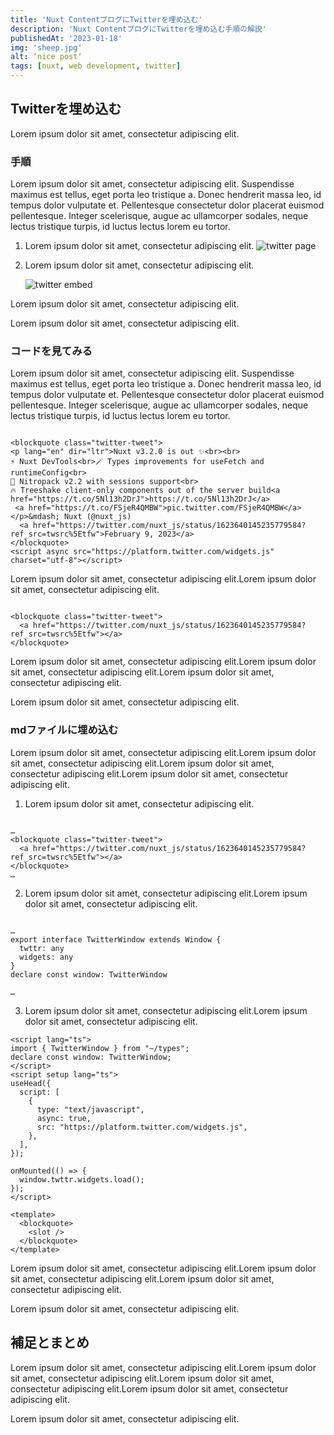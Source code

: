 ```yaml
---
title: 'Nuxt ContentブログにTwitterを埋め込む'
description: 'Nuxt ContentブログにTwitterを埋め込む手順の解説'
publishedAt: '2023-01-18'
img: 'sheep.jpg'
alt: ‘nice post‘
tags: [nuxt, web development, twitter]
---
```


<blockquote class="twitter-tweet">
<a href="https://twitter.com/nuxt_js/status/1623640145235779584?ref_src=twsrc%5Etfw"></a>
</blockquote>

## Twitterを埋め込む

Lorem ipsum dolor sit amet, consectetur adipiscing elit.

### 手順

Lorem ipsum dolor sit amet, consectetur adipiscing elit. Suspendisse maximus est tellus, eget porta leo tristique a. Donec hendrerit massa leo, id tempus dolor vulputate et. Pellentesque consectetur dolor placerat euismod pellentesque. Integer scelerisque, augue ac ullamcorper sodales, neque lectus tristique turpis, id luctus lectus lorem eu tortor.

1. Lorem ipsum dolor sit amet, consectetur adipiscing elit.
    ![twitter page](/img/blog/10/twitter-page.png)

2. Lorem ipsum dolor sit amet, consectetur adipiscing elit.

    ![twitter embed](/img/blog/10/twitter-embed.png)

Lorem ipsum dolor sit amet, consectetur adipiscing elit.

Lorem ipsum dolor sit amet, consectetur adipiscing elit.

### コードを見てみる

Lorem ipsum dolor sit amet, consectetur adipiscing elit. Suspendisse maximus est tellus, eget porta leo tristique a. Donec hendrerit massa leo, id tempus dolor vulputate et. Pellentesque consectetur dolor placerat euismod pellentesque. Integer scelerisque, augue ac ullamcorper sodales, neque lectus tristique turpis, id luctus lectus lorem eu tortor.

```[取得した生データ（見やすいように改行を挿入済み）]{8}

<blockquote class="twitter-tweet">
<p lang="en" dir="ltr">Nuxt v3.2.0 is out ✨<br><br>
⚡️ Nuxt DevTools<br>🪄 Types improvements for useFetch and runtimeConfig<br>
💪 Nitropack v2.2 with sessions support<br>
🔥 Treeshake client-only components out of the server build<a href="https://t.co/5Nl13h2DrJ">https://t.co/5Nl13h2DrJ</a>
 <a href="https://t.co/FSjeR4QMBW">pic.twitter.com/FSjeR4QMBW</a></p>&mdash; Nuxt (@nuxt_js)
  <a href="https://twitter.com/nuxt_js/status/1623640145235779584?ref_src=twsrc%5Etfw">February 9, 2023</a>
</blockquote>
<script async src="https://platform.twitter.com/widgets.js" charset="utf-8"></script>
```

Lorem ipsum dolor sit amet, consectetur adipiscing elit.Lorem ipsum dolor sit amet, consectetur adipiscing elit.

```[実際に利用するデータ]

<blockquote class="twitter-tweet">
  <a href="https://twitter.com/nuxt_js/status/1623640145235779584?ref_src=twsrc%5Etfw"></a>
</blockquote>
```

Lorem ipsum dolor sit amet, consectetur adipiscing elit.Lorem ipsum dolor sit amet, consectetur adipiscing elit.Lorem ipsum dolor sit amet, consectetur adipiscing elit.

Lorem ipsum dolor sit amet, consectetur adipiscing elit.

### mdファイルに埋め込む

Lorem ipsum dolor sit amet, consectetur adipiscing elit.Lorem ipsum dolor sit amet, consectetur adipiscing elit.Lorem ipsum dolor sit amet, consectetur adipiscing elit.Lorem ipsum dolor sit amet, consectetur adipiscing elit.

1. Lorem ipsum dolor sit amet, consectetur adipiscing elit.

```vue[/content/埋め込むファイル名.md]

…
<blockquote class="twitter-tweet">
  <a href="https://twitter.com/nuxt_js/status/1623640145235779584?ref_src=twsrc%5Etfw"></a>
</blockquote>
…
```
2. Lorem ipsum dolor sit amet, consectetur adipiscing elit.Lorem ipsum dolor sit amet, consectetur adipiscing elit.
```ts[types.ts]

…
export interface TwitterWindow extends Window {
  twttr: any
  widgets: any
}
declare const window: TwitterWindow

…
```

3. Lorem ipsum dolor sit amet, consectetur adipiscing elit.Lorem ipsum dolor sit amet, consectetur adipiscing elit.

```vue[/components/content/ProseBlockquote.vue]
<script lang="ts">
import { TwitterWindow } from "~/types";
declare const window: TwitterWindow;
</script>
<script setup lang="ts">
useHead({
  script: [
    {
      type: "text/javascript",
      async: true,
      src: "https://platform.twitter.com/widgets.js",
    },
  ],
});

onMounted(() => {
  window.twttr.widgets.load();
});
</script>

<template>
  <blockquote>
    <slot />
  </blockquote>
</template>
```

Lorem ipsum dolor sit amet, consectetur adipiscing elit.Lorem ipsum dolor sit amet, consectetur adipiscing elit.Lorem ipsum dolor sit amet, consectetur adipiscing elit.

Lorem ipsum dolor sit amet, consectetur adipiscing elit.

## 補足とまとめ

Lorem ipsum dolor sit amet, consectetur adipiscing elit.Lorem ipsum dolor sit amet, consectetur adipiscing elit.Lorem ipsum dolor sit amet, consectetur adipiscing elit.Lorem ipsum dolor sit amet, consectetur adipiscing elit.

Lorem ipsum dolor sit amet, consectetur adipiscing elit.
